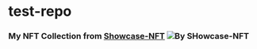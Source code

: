 # test-repo

### My NFT Collection from <a href="https://github.com/neeraj-22" target="_blank">Showcase-NFT</a> <img src="https://res.cloudinary.com/dldtyoeg6/image/upload/v1675336117/showcase-nft/y05hvlipxnt0vsypt4d9.png" alt="By SHowcase-NFT"/>
